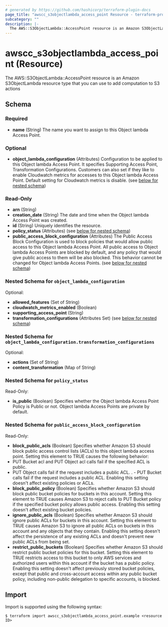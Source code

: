 ```yaml
---
# generated by https://github.com/hashicorp/terraform-plugin-docs
page_title: "awscc_s3objectlambda_access_point Resource - terraform-provider-awscc"
subcategory: ""
description: |-
  The AWS::S3ObjectLambda::AccessPoint resource is an Amazon S3ObjectLambda resource type that you can use to add computation to S3 actions
---
```


# awscc_s3objectlambda_access_point (Resource)

The AWS::S3ObjectLambda::AccessPoint resource is an Amazon S3ObjectLambda resource type that you can use to add computation to S3 actions



<!-- schema generated by tfplugindocs -->
## Schema

### Required

- **name** (String) The name you want to assign to this Object lambda Access Point.

### Optional

- **object_lambda_configuration** (Attributes) Configuration to be applied to this Object lambda Access Point. It specifies Supporting Access Point, Transformation Configurations. Customers can also set if they like to enable Cloudwatch metrics for accesses to this Object lambda Access Point. Default setting for Cloudwatch metrics is disable. (see [below for nested schema](#nestedatt--object_lambda_configuration))

### Read-Only

- **arn** (String)
- **creation_date** (String) The date and time when the Object lambda Access Point was created.
- **id** (String) Uniquely identifies the resource.
- **policy_status** (Attributes) (see [below for nested schema](#nestedatt--policy_status))
- **public_access_block_configuration** (Attributes) The Public Access Block Configuration is used to block policies that would allow public access to this Object lambda Access Point. All public access to Object lambda Access Points are blocked by default, and any policy that would give public access to them will be also blocked. This behavior cannot be changed for Object lambda Access Points. (see [below for nested schema](#nestedatt--public_access_block_configuration))

<a id="nestedatt--object_lambda_configuration"></a>
### Nested Schema for `object_lambda_configuration`

Optional:

- **allowed_features** (Set of String)
- **cloudwatch_metrics_enabled** (Boolean)
- **supporting_access_point** (String)
- **transformation_configurations** (Attributes Set) (see [below for nested schema](#nestedatt--object_lambda_configuration--transformation_configurations))

<a id="nestedatt--object_lambda_configuration--transformation_configurations"></a>
### Nested Schema for `object_lambda_configuration.transformation_configurations`

Optional:

- **actions** (Set of String)
- **content_transformation** (Map of String)



<a id="nestedatt--policy_status"></a>
### Nested Schema for `policy_status`

Read-Only:

- **is_public** (Boolean) Specifies whether the Object lambda Access Point Policy is Public or not. Object lambda Access Points are private by default.


<a id="nestedatt--public_access_block_configuration"></a>
### Nested Schema for `public_access_block_configuration`

Read-Only:

- **block_public_acls** (Boolean) Specifies whether Amazon S3 should block public access control lists (ACLs) to this object lambda access point. Setting this element to TRUE causes the following behavior:
- PUT Bucket acl and PUT Object acl calls fail if the specified ACL is public.
 - PUT Object calls fail if the request includes a public ACL.
. - PUT Bucket calls fail if the request includes a public ACL.
Enabling this setting doesn't affect existing policies or ACLs.
- **block_public_policy** (Boolean) Specifies whether Amazon S3 should block public bucket policies for buckets in this account. Setting this element to TRUE causes Amazon S3 to reject calls to PUT Bucket policy if the specified bucket policy allows public access. Enabling this setting doesn't affect existing bucket policies.
- **ignore_public_acls** (Boolean) Specifies whether Amazon S3 should ignore public ACLs for buckets in this account. Setting this element to TRUE causes Amazon S3 to ignore all public ACLs on buckets in this account and any objects that they contain. Enabling this setting doesn't affect the persistence of any existing ACLs and doesn't prevent new public ACLs from being set.
- **restrict_public_buckets** (Boolean) Specifies whether Amazon S3 should restrict public bucket policies for this bucket. Setting this element to TRUE restricts access to this bucket to only AWS services and authorized users within this account if the bucket has a public policy.
Enabling this setting doesn't affect previously stored bucket policies, except that public and cross-account access within any public bucket policy, including non-public delegation to specific accounts, is blocked.

## Import

Import is supported using the following syntax:

```shell
$ terraform import awscc_s3objectlambda_access_point.example <resource ID>
```
